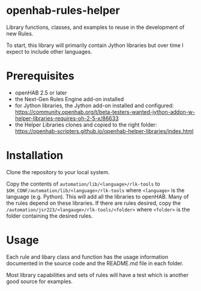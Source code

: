# openhab-rules-helper
Library functions, classes, and examples to reuse in the development of new Rules.

To start, this library will primarily contain Jython libraries but over time I expect to include other languages.

# Prerequisites
- openHAB 2.5 or later
- the Next-Gen Rules Engine add-on installed
- for Jython libraries, the Jython add-on installed and configured: https://community.openhab.org/t/beta-testers-wanted-jython-addon-w-helper-libraries-requires-oh-2-5-x/86633
- the Helper Libraries clones and copied to the right folder: https://openhab-scripters.github.io/openhab-helper-libraries/index.html

# Installation
Clone the repository to your local system.

Copy the contents of `automation/lib/<language>/rlk-tools` to `$OH_CONF/automation/lib/<language>/rlk-tools` where `<language>` is the language (e.g. Python).
This will add all the libraries to openHAB.
Many of the rules depend on these libraries.
If there are rules desired, copy the `/automation/jsr223/<langauge>/rlk-tools/<folder>` where `<folder>` is the folder containing the desired rules.

# Usage
Each rule and libary class and function has the usage information documented in the source code and the README.md file in each folder.

Most library capabilities and sets of rules will have a test which is another good source for examples.
